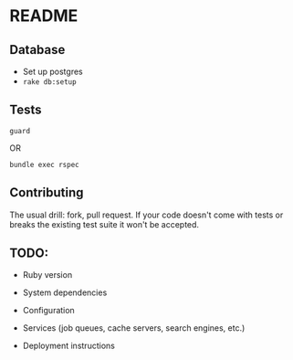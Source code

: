 README
=======

Database
--------

* Set up postgres
* `rake db:setup`

Tests
-------

    guard

OR

    bundle exec rspec

Contributing
------------

The usual drill: fork, pull request. If your code doesn't come with tests or breaks the existing test suite it won't be accepted.


TODO:
-----

* Ruby version

* System dependencies

* Configuration

* Services (job queues, cache servers, search engines, etc.)

* Deployment instructions